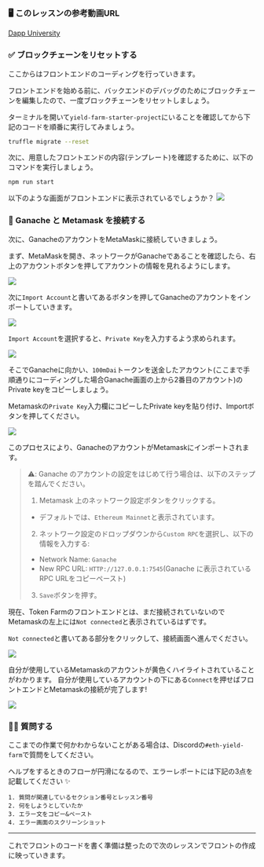 ###  🖥 このレッスンの参考動画URL
[Dapp University](https://youtu.be/CgXQC4dbGUE?t=6654)

### ✅ ブロックチェーンをリセットする

ここからはフロントエンドのコーディングを行っていきます。

フロントエンドを始める前に、バックエンドのデバッグのためにブロックチェーンを編集したので、一度ブロックチェーンをリセットしましょう。

ターミナルを開いて`yield-farm-starter-project`にいることを確認してから下記のコードを順番に実行してみましょう。

```bash
truffle migrate --reset
```

次に、用意したフロントエンドの内容(テンプレート)を確認するために、以下のコマンドを実行しましょう。

```bash
npm run start
```

以下のような画面がフロントエンドに表示されているでしょうか？
![](/public/images/ETH-Yield-Farm/section-3/3_1_1.png)

### 🦊 Ganache と Metamask を接続する

次に、GanacheのアカウントをMetaMaskに接続していきましょう。

まず、MetaMaskを開き、ネットワークがGanacheであることを確認したら、右上のアカウントボタンを押してアカウントの情報を見れるようにします。

![](/public/images/ETH-Yield-Farm/section-3/3_1_2.png)

次に`Import Account`と書いてあるボタンを押してGanacheのアカウントをインポートしていきます。

![](/public/images/ETH-Yield-Farm/section-3/3_1_3.png)

`Import Account`を選択すると、`Private Key`を入力するよう求められます。

![](/public/images/ETH-Yield-Farm/section-3/3_1_4.png)

そこでGanacheに向かい、`100mDai`トークンを送金したアカウント(ここまで手順通りにコーディングした場合Ganache画面の上から2番目のアカウント)のPrivate keyをコピーしましょう。

Metamaskの`Private Key`入力欄にコピーしたPrivate keyを貼り付け、Importボタンを押してください。

![](/public/images/ETH-Yield-Farm/section-3/3_1_5.png)

このプロセスにより、GanacheのアカウントがMetamaskにインポートされます。

> ⚠️: Ganache のアカウントの設定をはじめて行う場合は、以下のステップを踏んでください。
>
> 1. Metamask 上のネットワーク設定ボタンをクリックする。
> * デフォルトでは、`Ethereum Mainnet`と表示されています。
> 2. ネットワーク設定のドロップダウンから`Custom RPC`を選択し、以下の情報を入力する:
> - Network Name: `Ganache`
> - New RPC URL: `HTTP://127.0.0.1:7545`(Ganache に表示されているRPC URLをコピーペースト)
> 3. `Save`ボタンを押す。

現在、Token Farmのフロントエンドとは、まだ接続されていないのでMetamaskの左上には`Not connected`と表示されているはずです。

`Not connected`と書いてある部分をクリックして、接続画面へ進んでください。

![](/public/images/ETH-Yield-Farm/section-3/3_1_6.png)

自分が使用しているMetamaskのアカウントが黄色くハイライトされていることがわかります。
自分が使用しているアカウントの下にある`Connect`を押せばフロントエンドとMetamaskの接続が完了します!

![](/public/images/ETH-Yield-Farm/section-3/3_1_7.png)

### 🙋‍♂️ 質問する

ここまでの作業で何かわからないことがある場合は、Discordの`#eth-yield-farm`で質問をしてください。

ヘルプをするときのフローが円滑になるので、エラーレポートには下記の3点を記載してください ✨

```
1. 質問が関連しているセクション番号とレッスン番号
2. 何をしようとしていたか
3. エラー文をコピー&ペースト
4. エラー画面のスクリーンショット
```

---
これでフロントのコードを書く準備は整ったので次のレッスンでフロントの作成に映っていきます。

